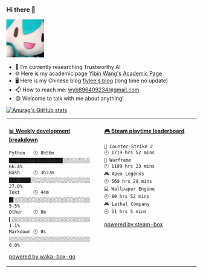 ### Hi there 👋

<img src="https://github.com/flyleeee/flyleeee/blob/main/fufu.gif" width="100">

<!--
**flyleeee/flyleeee** is a ✨ _special_ ✨ repository because its `README.md` (this file) appears on your GitHub profile.

Here are some ideas to get you started:

- 🔭 I’m currently working on ...
- 🌱 I’m currently learning ...
- 👯 I’m looking to collaborate on ...
- 🤔 I’m looking for help with ...
- 💬 Ask me about ...
- 📫 How to reach me: ...
- 😄 Pronouns: ...
- ⚡ Fun fact: ...
-->

- 🌱 I’m currently researching Trustworthy AI
- 🌐 Here is my academic page [Yibin Wang's Academic Page](https://yibinwang.netlify.app)
- 🖥️ Here is my Chinese blog [flylee's blog](https://flyleeee.github.io) (long time no update)
- 📫 How to reach me: wyb896409234@gmail.com
- 😄 Welcome to talk with me about anything!
  

[![Anurag's GitHub stats](https://github-readme-stats.vercel.app/api?username=flyleeee)](https://github.com/anuraghazra/github-readme-stats)


<table>
<tr>
<td valign="top" width="50%">

<!-- waka-box start -->
#### <a href="https://gist.github.com/5c340c3a87388e7b55bec548ef178791" target="_blank">📊 Weekly development breakdown</a>
```text
Python   🕓 8h56m ███████████████████▉░░░░░░░░░░ 66.4%
Bash     🕓 3h37m ████████░░░░░░░░░░░░░░░░░░░░░░ 27.0%
Text     🕓 44m   █▋░░░░░░░░░░░░░░░░░░░░░░░░░░░░  5.5%
Other    🕓 8m    ▎░░░░░░░░░░░░░░░░░░░░░░░░░░░░░  1.1%
Markdown 🕓 0s    ░░░░░░░░░░░░░░░░░░░░░░░░░░░░░░  0.0%
```
<!-- Powered by https://github.com/YouEclipse/waka-box-go . -->
<!-- waka-box end -->

[powered by waka-box-go](https://github.com/YouEclipse/waka-box-go)

</td>
<td valign="top" width="50%">

<!-- steam-box start -->
#### <a href="https://gist.github.com/52fa38c7532d2567e9c9d327156a8061" target="_blank">🎮 Steam playtime leaderboard</a>
```text
🔫 Counter-Strike 2                 🕘 1719 hrs 52 mins
🐹 Warframe                         🕘 1109 hrs 23 mins
🎮 Apex Legends                     🕘 569 hrs 29 mins
💻 Wallpaper Engine                 🕘 80 hrs 52 mins
🎮 Lethal Company                   🕘 51 hrs 5 mins
```
<!-- Powered by https://github.com/YouEclipse/steam-box . -->
<!-- steam-box end -->

[powered by steam-box](https://github.com/YouEclipse/steam-box)

</td>
</tr>
</table>
